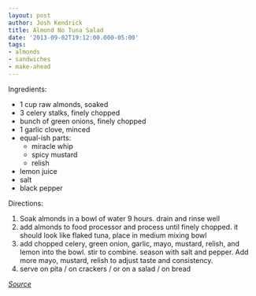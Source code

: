 ```yaml
---
layout: post
author: Josh Kendrick
title: Almond No Tuna Salad
date: '2013-09-02T19:12:00.000-05:00'
tags:
- almonds
- sandwiches
- make-ahead
---
```


Ingredients:
* 1 cup raw almonds, soaked
* 3 celery stalks, finely chopped
* bunch of green onions, finely chopped
* 1 garlic clove, minced
* equal-ish parts:
  * miracle whip
  * spicy mustard
  * relish
* lemon juice
* salt
* black pepper

Directions:
1. Soak almonds in a bowl of water 9 hours. drain and rinse well
2. add almonds to food processor and process until finely chopped. it should look like flaked tuna, place in medium mixing bowl
3. add chopped celery, green onion, garlic, mayo, mustard, relish, and lemon into the bowl. stir to combine. season with salt and pepper. Add more mayo, mustard, relish to adjust taste and consistency.
4. serve on pita / on crackers / or on a salad / on bread

*[Source](http://ohsheglows.com/2013/08/15/my-favourite-lunch-of-the-moment-easy-flaked-almond-tuna-salad/)*
